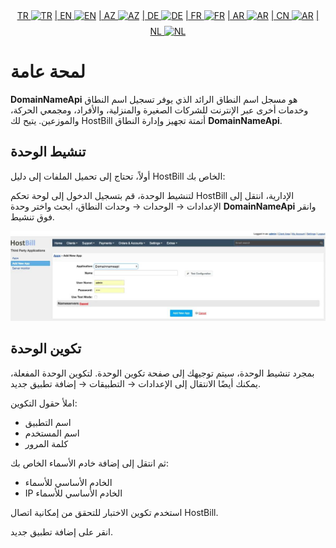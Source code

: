 <div align="center">  
  <a href="README.md"   >   TR <img style="padding-top: 8px" src="https://raw.githubusercontent.com/yammadev/flag-icons/master/png/TR.png" alt="TR" height="20" /></a>  
  <a href="README-EN.md"> | EN <img style="padding-top: 8px" src="https://raw.githubusercontent.com/yammadev/flag-icons/master/png/US.png" alt="EN" height="20" /></a>  
  <a href="README-AZ.md"> | AZ <img style="padding-top: 8px" src="https://raw.githubusercontent.com/yammadev/flag-icons/master/png/AZ.png" alt="AZ" height="20" /></a>  
  <a href="README-DE.md"> | DE <img style="padding-top: 8px" src="https://raw.githubusercontent.com/yammadev/flag-icons/master/png/DE.png" alt="DE" height="20" /></a>  
  <a href="README-FR.md"> | FR <img style="padding-top: 8px" src="https://raw.githubusercontent.com/yammadev/flag-icons/master/png/FR.png" alt="FR" height="20" /></a>  
  <a href="README-AR.md"> | AR <img style="padding-top: 8px" src="https://raw.githubusercontent.com/yammadev/flag-icons/master/png/AR.png" alt="AR" height="20" /></a>  
  <a href="README-CN.md"> | CN <img style="padding-top: 8px" src="https://raw.githubusercontent.com/yammadev/flag-icons/master/png/CN.png" alt="AR" height="20" /></a>  
  <a href="README-NL.md"> | NL <img style="padding-top: 8px" src="https://raw.githubusercontent.com/yammadev/flag-icons/master/png/NL.png" alt="NL" height="20" /></a>  
</div>


# لمحة عامة

**DomainNameApi** هو مسجل اسم النطاق الرائد الذي يوفر تسجيل اسم النطاق وخدمات أخرى عبر الإنترنت للشركات الصغيرة والمنزلية، والأفراد، ومجمعي الحركة، والموزعين. يتيح لك HostBill أتمتة تجهيز وإدارة النطاق **DomainNameApi**.

## تنشيط الوحدة
أولاً، تحتاج إلى تحميل الملفات إلى دليل HostBill الخاص بك:

لتنشيط الوحدة، قم بتسجيل الدخول إلى لوحة تحكم HostBill الإدارية، انتقل إلى الإعدادات → الوحدات → وحدات النطاق، ابحث واختر وحدة **DomainNameApi** وانقر فوق تنشيط.

![](image.jpg)

## تكوين الوحدة

بمجرد تنشيط الوحدة، سيتم توجيهك إلى صفحة تكوين الوحدة. لتكوين الوحدة المفعلة، يمكنك أيضًا الانتقال إلى الإعدادات → التطبيقات → إضافة تطبيق جديد.

املأ حقول التكوين:

- اسم التطبيق
- اسم المستخدم
- كلمة المرور

ثم انتقل إلى إضافة خادم الأسماء الخاص بك:

- الخادم الأساسي للأسماء
- IP الخادم الأساسي للأسماء

استخدم تكوين الاختبار للتحقق من إمكانية اتصال HostBill.

انقر على إضافة تطبيق جديد.
